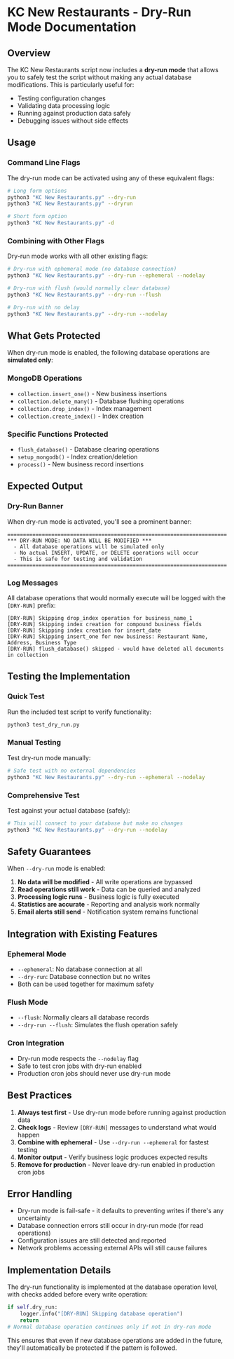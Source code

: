 # KC New Restaurants - Dry-Run Mode Documentation

## Overview

The KC New Restaurants script now includes a **dry-run mode** that allows you to safely test the script without making any actual database modifications. This is particularly useful for:

- Testing configuration changes
- Validating data processing logic
- Running against production data safely
- Debugging issues without side effects

## Usage

### Command Line Flags

The dry-run mode can be activated using any of these equivalent flags:

```bash
# Long form options
python3 "KC New Restaurants.py" --dry-run
python3 "KC New Restaurants.py" --dryrun

# Short form option
python3 "KC New Restaurants.py" -d
```

### Combining with Other Flags

Dry-run mode works with all other existing flags:

```bash
# Dry-run with ephemeral mode (no database connection)
python3 "KC New Restaurants.py" --dry-run --ephemeral --nodelay

# Dry-run with flush (would normally clear database)
python3 "KC New Restaurants.py" --dry-run --flush

# Dry-run with no delay
python3 "KC New Restaurants.py" --dry-run --nodelay
```

## What Gets Protected

When dry-run mode is enabled, the following database operations are **simulated only**:

### MongoDB Operations
- `collection.insert_one()` - New business insertions
- `collection.delete_many()` - Database flushing operations  
- `collection.drop_index()` - Index management
- `collection.create_index()` - Index creation

### Specific Functions Protected
- `flush_database()` - Database clearing operations
- `setup_mongodb()` - Index creation/deletion
- `process()` - New business record insertions

## Expected Output

### Dry-Run Banner
When dry-run mode is activated, you'll see a prominent banner:

```
======================================================================
*** DRY-RUN MODE: NO DATA WILL BE MODIFIED ***
  - All database operations will be simulated only
  - No actual INSERT, UPDATE, or DELETE operations will occur
  - This is safe for testing and validation
======================================================================
```

### Log Messages
All database operations that would normally execute will be logged with the `[DRY-RUN]` prefix:

```
[DRY-RUN] Skipping drop_index operation for business_name_1
[DRY-RUN] Skipping index creation for compound business fields
[DRY-RUN] Skipping index creation for insert_date
[DRY-RUN] Skipping insert_one for new business: Restaurant Name, Address, Business Type
[DRY-RUN] flush_database() skipped - would have deleted all documents in collection
```

## Testing the Implementation

### Quick Test
Run the included test script to verify functionality:

```bash
python3 test_dry_run.py
```

### Manual Testing
Test dry-run mode manually:

```bash
# Safe test with no external dependencies
python3 "KC New Restaurants.py" --dry-run --ephemeral --nodelay
```

### Comprehensive Test
Test against your actual database (safely):

```bash
# This will connect to your database but make no changes
python3 "KC New Restaurants.py" --dry-run --nodelay
```

## Safety Guarantees

When `--dry-run` mode is enabled:

1. **No data will be modified** - All write operations are bypassed
2. **Read operations still work** - Data can be queried and analyzed
3. **Processing logic runs** - Business logic is fully executed
4. **Statistics are accurate** - Reporting and analysis work normally
5. **Email alerts still send** - Notification system remains functional

## Integration with Existing Features

### Ephemeral Mode
- `--ephemeral`: No database connection at all
- `--dry-run`: Database connection but no writes
- Both can be used together for maximum safety

### Flush Mode
- `--flush`: Normally clears all database records
- `--dry-run --flush`: Simulates the flush operation safely

### Cron Integration
- Dry-run mode respects the `--nodelay` flag
- Safe to test cron jobs with dry-run enabled
- Production cron jobs should never use dry-run mode

## Best Practices

1. **Always test first** - Use dry-run mode before running against production data
2. **Check logs** - Review `[DRY-RUN]` messages to understand what would happen
3. **Combine with ephemeral** - Use `--dry-run --ephemeral` for fastest testing
4. **Monitor output** - Verify business logic produces expected results
5. **Remove for production** - Never leave dry-run enabled in production cron jobs

## Error Handling

- Dry-run mode is fail-safe - it defaults to preventing writes if there's any uncertainty
- Database connection errors still occur in dry-run mode (for read operations)
- Configuration issues are still detected and reported
- Network problems accessing external APIs will still cause failures

## Implementation Details

The dry-run functionality is implemented at the database operation level, with checks added before every write operation:

```python
if self.dry_run:
    logger.info("[DRY-RUN] Skipping database operation")
    return
# Normal database operation continues only if not in dry-run mode
```

This ensures that even if new database operations are added in the future, they'll automatically be protected if the pattern is followed.
